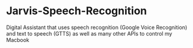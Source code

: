 # Jarvis-Speech-Recognition
Digital Assistant that uses speech recognition (Google Voice Recognition) and text to speech (GTTS) as well as many other APIs to control my Macbook

